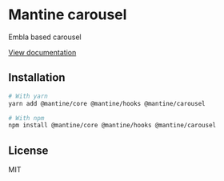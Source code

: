 # Mantine carousel

Embla based carousel

[View documentation](https://mantine.dev/)

## Installation

```bash
# With yarn
yarn add @mantine/core @mantine/hooks @mantine/carousel

# With npm
npm install @mantine/core @mantine/hooks @mantine/carousel
```

## License

MIT
